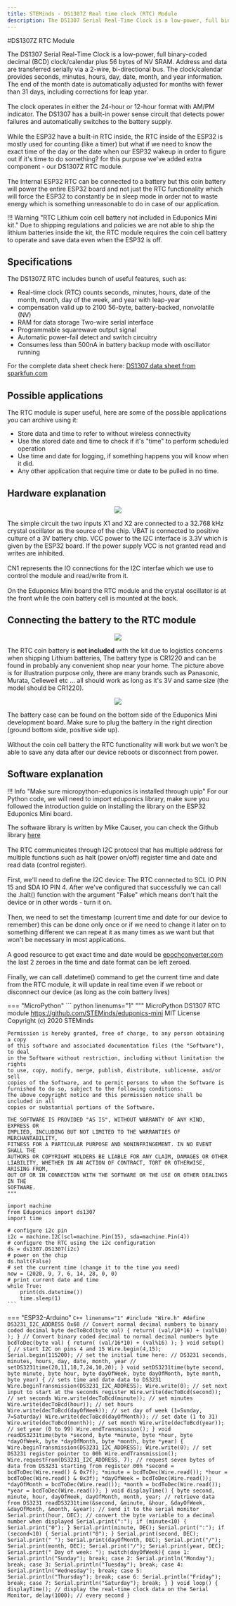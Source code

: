 ```yaml
---
title: STEMinds - DS1307Z Real time clock (RTC) Module
description: The DS1307 Serial Real-Time Clock is a low-power, full binary-coded decimal (BCD) clock/calendar plus 56 bytes of NV SRAM. Address and data are transferred serially via a 2-wire, bi-directional bus. The clock/calendar provides seconds, minutes, hours, day, date, month, and year information.
---
```


#DS1307Z RTC Module

The DS1307 Serial Real-Time Clock is a low-power, full binary-coded decimal (BCD) clock/calendar
plus 56 bytes of NV SRAM. Address and data are transferred serially via a 2-wire, bi-directional bus.
The clock/calendar provides seconds, minutes, hours, day, date, month, and year information. The end of
the month date is automatically adjusted for months with fewer than 31 days, including corrections for
leap year.
<br/><br/>
The clock operates in either the 24-hour or 12-hour format with AM/PM indicator. The
DS1307 has a built-in power sense circuit that detects power failures and automatically switches to the
battery supply.
<br/><br/>
While the ESP32 have a built-in RTC inside, the RTC inside of the ESP32 is mostly used for counting (like a timer) but what if we need to know the exact time of the day or the date when our ESP32 wakeup in order to figure out if it's time to do something? for this purpose we've added extra component - our DS1307Z RTC module.
<br/><br/>
The Internal ESP32 RTC can be connected to a battery but this coin battery will power the entire ESP32 board and not just the RTC functionality which will force the ESP32 to constantly be in sleep mode in order not to waste energy which is something unreasonable to do in case of our application.

!!! Warning "RTC Lithium coin cell battery not included in Eduponics Mini kit."
    Due to shipping regulations and policies we are not able to ship the lithium batteries inside the kit,
    the RTC module requires the coin cell battery to operate and save data even when the ESP32 is off.

## Specifications

The DS1307Z RTC includes bunch of useful features, such as:

* Real-time clock (RTC) counts seconds, minutes, hours, date of the month, month, day of the week, and year with leap-year
* compensation valid up to 2100 56-byte, battery-backed, nonvolatile (NV)
* RAM for data storage Two-wire serial interface
* Programmable squarewave output signal
* Automatic power-fail detect and switch circuitry
* Consumes less than 500nA in battery backup mode with oscillator running

For the complete data sheet check here: [DS1307 data sheet from sparkfun.com](https://www.sparkfun.com/datasheets/Components/DS1307.pdf)

## Possible applications

The RTC module is super useful, here are some of the possible applications you can archive using it:

* Store data and time to refer to without wireless connectivity
* Use the stored date and time to check if it's "time" to perform scheduled operation
* Use time and date for logging, if something happens you will know when it did.
* Any other application that require time or date to be pulled in no time.

## Hardware explanation

<p align="center">
  <img src="https://cdn.steminds.com/docs/kits/eduponics_mini/RTC_ DS1307_schematic.jpg">
</p>

The simple circuit the two inputs X1 and X2 are connected to a 32.768 kHz crystal oscillator as the source of the chip. VBAT is connected to positive culture of a 3V battery chip. VCC power to the I2C interface is 3.3V which is given by the ESP32 board. If the power supply VCC is not granted read and writes are inhibited.
<br/><br/>
CN1 represents the IO connections for the I2C interfae which we use to control the module and read/write from it.
<br/><br/>
On the Eduponics Mini board the RTC module and the crystal oscillator is at the front while the coin battery cell is mounted at the back.


## Connecting the battery to the RTC module

<p align="center">
  <img src="https://cdn.steminds.com/docs/kits/eduponics_mini/3V-Coin-Cell-Battery-CR1220.jpg">
</p>

The RTC coin battery is <b>not included</b> with the kit due to logistics concerns when shipping Lithium batteries, The battery type is CR1220 and can be found in probably any convenient shop near your home. The picture above is for illustration purpose only, there are many brands such as Panasonic, Murata, Cellewell etc ... all should work as long as it's 3V and same size (the model should be CR1220).

<p align="center">
  <img src="https://cdn.steminds.com/docs/kits/eduponics_mini/eduponics_mini_plugging_rtc.png">
</p>

The battery case can be found on the bottom side of the Eduponics Mini development board.
Make sure to plug the battery in the right direction (ground bottom side, positive side up).
<br/><br/>
Without the coin cell battery the RTC functionality will work but we won't be able to save any data after our device reboots or disconnect from power.

## Software explanation

!!! Info "Make sure micropython-eduponics is installed through upip"
    For our Python code, we will need to import eduponics library, make sure you followed the introduction guide on installing the library on the ESP32 Eduponics Mini board.

The software library is written by Mike Causer, you can check the Github library [here](https://github.com/mcauser/micropython-tinyrtc)
<br/><br/>
The RTC communicates through I2C protocol that has multiple address for multiple functions such as halt (power on/off) register time and date and read data (control register).
<br/><br/>
First, we'll need to define the I2C device: The RTC connected to SCL IO PIN 15 and SDA IO PIN  4.
After we've configured that successfully we can call the .halt() function with the argument "False" which means don't halt the device or in other words - turn it on.
<br/><br/>
Then, we need to set the timestamp (current time and date for our device to remember) this can be done only once or if we need to change it later on to something different we can repeat it as many times as we want but that won't be necessary in most applications.
<br/><br/>
A good resource to get exact time and date would be [epochconverter.com](https://www.epochconverter.com/) the last 2 zeroes in the time and date format can be left zeroed.
<br/><br/>
Finally, we can call .datetime() command to get the current time and date from the RTC module, it will update in real time even if we reboot or disconnect our device (as long as the coin battery lives)

=== "MicroPython"
    ``` python linenums="1"
    """
    MicroPython DS1307 RTC module
    https://github.com/STEMinds/eduponics-mini
    MIT License
    Copyright (c) 2020 STEMinds

    Permission is hereby granted, free of charge, to any person obtaining a copy
    of this software and associated documentation files (the "Software"), to deal
    in the Software without restriction, including without limitation the rights
    to use, copy, modify, merge, publish, distribute, sublicense, and/or sell
    copies of the Software, and to permit persons to whom the Software is
    furnished to do so, subject to the following conditions:
    The above copyright notice and this permission notice shall be included in all
    copies or substantial portions of the Software.

    THE SOFTWARE IS PROVIDED "AS IS", WITHOUT WARRANTY OF ANY KIND, EXPRESS OR
    IMPLIED, INCLUDING BUT NOT LIMITED TO THE WARRANTIES OF MERCHANTABILITY,
    FITNESS FOR A PARTICULAR PURPOSE AND NONINFRINGEMENT. IN NO EVENT SHALL THE
    AUTHORS OR COPYRIGHT HOLDERS BE LIABLE FOR ANY CLAIM, DAMAGES OR OTHER
    LIABILITY, WHETHER IN AN ACTION OF CONTRACT, TORT OR OTHERWISE, ARISING FROM,
    OUT OF OR IN CONNECTION WITH THE SOFTWARE OR THE USE OR OTHER DEALINGS IN THE
    SOFTWARE.
    """

    import machine
    from Eduponics import ds1307
    import time

    # configure i2c pin
    i2c = machine.I2C(scl=machine.Pin(15), sda=machine.Pin(4))
    # configure the RTC using the i2c configuration
    ds = ds1307.DS1307(i2c)
    # power on the chip
    ds.halt(False)
    # set the current time (change it to the time you need)
    now = (2020, 9, 7, 6, 14, 28, 0, 0)
    # print current date and time
    while True:
        print(ds.datetime())
        time.sleep(1)
    ```
=== "ESP32-Arduino"
    ``` C++ linenums="1"
    #include "Wire.h"
    #define DS3231_I2C_ADDRESS 0x68
    // Convert normal decimal numbers to binary coded decimal
    byte decToBcd(byte val)
    {
      return( (val/10*16) + (val%10) );
    }
    // Convert binary coded decimal to normal decimal numbers
    byte bcdToDec(byte val)
    {
      return( (val/16*10) + (val%16) );
    }
    void setup()
    {
      // start I2C on pins 4 and 15
      Wire.begin(4,15);
      Serial.begin(115200);
      // set the initial time here:
      // DS3231 seconds, minutes, hours, day, date, month, year
      // setDS3231time(20,11,18,7,24,10,20);
    }
    void setDS3231time(byte second, byte minute, byte hour, byte dayOfWeek, byte
    dayOfMonth, byte month, byte year)
    {
      // sets time and date data to DS3231
      Wire.beginTransmission(DS3231_I2C_ADDRESS);
      Wire.write(0); // set next input to start at the seconds register
      Wire.write(decToBcd(second)); // set seconds
      Wire.write(decToBcd(minute)); // set minutes
      Wire.write(decToBcd(hour)); // set hours
      Wire.write(decToBcd(dayOfWeek)); // set day of week (1=Sunday, 7=Saturday)
      Wire.write(decToBcd(dayOfMonth)); // set date (1 to 31)
      Wire.write(decToBcd(month)); // set month
      Wire.write(decToBcd(year)); // set year (0 to 99)
      Wire.endTransmission();
    }
    void readDS3231time(byte *second,
    byte *minute,
    byte *hour,
    byte *dayOfWeek,
    byte *dayOfMonth,
    byte *month,
    byte *year)
    {
      Wire.beginTransmission(DS3231_I2C_ADDRESS);
      Wire.write(0); // set DS3231 register pointer to 00h
      Wire.endTransmission();
      Wire.requestFrom(DS3231_I2C_ADDRESS, 7);
      // request seven bytes of data from DS3231 starting from register 00h
      *second = bcdToDec(Wire.read() & 0x7f);
      *minute = bcdToDec(Wire.read());
      *hour = bcdToDec(Wire.read() & 0x3f);
      *dayOfWeek = bcdToDec(Wire.read());
      *dayOfMonth = bcdToDec(Wire.read());
      *month = bcdToDec(Wire.read());
      *year = bcdToDec(Wire.read());
    }
    void displayTime()
    {
      byte second, minute, hour, dayOfWeek, dayOfMonth, month, year;
      // retrieve data from DS3231
      readDS3231time(&second, &minute, &hour, &dayOfWeek, &dayOfMonth, &month,
      &year);
      // send it to the serial monitor
      Serial.print(hour, DEC);
      // convert the byte variable to a decimal number when displayed
      Serial.print(":");
      if (minute<10)
      {
        Serial.print("0");
      }
      Serial.print(minute, DEC);
      Serial.print(":");
      if (second<10)
      {
        Serial.print("0");
      }
      Serial.print(second, DEC);
      Serial.print(" ");
      Serial.print(dayOfMonth, DEC);
      Serial.print("/");
      Serial.print(month, DEC);
      Serial.print("/");
      Serial.print(year, DEC);
      Serial.print(" Day of week: ");
      switch(dayOfWeek){
      case 1:
        Serial.println("Sunday");
        break;
      case 2:
        Serial.println("Monday");
        break;
      case 3:
        Serial.println("Tuesday");
        break;
      case 4:
        Serial.println("Wednesday");
        break;
      case 5:
        Serial.println("Thursday");
        break;
      case 6:
        Serial.println("Friday");
        break;
      case 7:
        Serial.println("Saturday");
        break;
      }
    }
    void loop()
    {
      displayTime(); // display the real-time clock data on the Serial Monitor,
      delay(1000); // every second
    }
    ```
